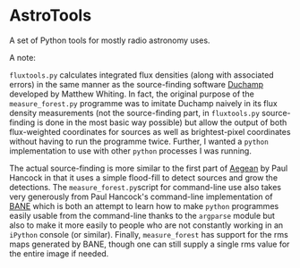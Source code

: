 # AstroTools
A set of Python tools for mostly radio astronomy uses.



A note:

``fluxtools.py`` calculates integrated flux densities (along with associated errors) in the same manner as the source-finding software [Duchamp](http://www.atnf.csiro.au/people/Matthew.Whiting/Duchamp/) developed by Matthew Whiting. In fact, the original purpose of the ``measure_forest.py`` programme was to imitate Duchamp naively in its flux density measurements (not the source-finding part, in ``fluxtools.py`` source-finding is done in the most basic way possible) but allow the output of both flux-weighted coordinates for sources as well as brightest-pixel coordinates without having to run the programme twice. Further, I wanted a ``python`` implementation to use with other ``python`` processes I was running. 

The actual source-finding is more similar to the first part of [Aegean](https://github.com/PaulHancock/Aegean) by Paul Hancock in that it uses a simple flood-fill to detect sources and grow the detections. The ``measure_forest.py``script for command-line use also takes very generously from Paul Hancock's command-line implementation of [BANE](https://github.com/PaulHancock/Aegean/wiki/BANE) which is both an attempt to learn how to make ``python`` programmes easily usable from the command-line thanks to the ``argparse`` module but also to make it more easily to people who are not constantly working in an ``iPython`` console (or similar). Finally, ``measure_forest`` has support for the rms maps generated by BANE, though one can still supply a single rms value for the entire image if needed.
